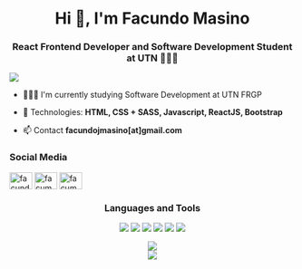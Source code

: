 <h1 align="center">Hi 👋, I'm Facundo Masino</h1>
<h3 align="center">React Frontend Developer and Software Development Student at UTN 👨🏼‍🎓</h3>

![](https://komarev.com/ghpvc/?username=facumasino&color=dc143c)

- 👨🏼‍🎓 I'm currently studying Software Development at UTN FRGP 

- 🌱 Technologies: **HTML, CSS + SASS, Javascript, ReactJS, Bootstrap**

- 📫 Contact **facundojmasino[at]gmail.com**

<h3 align="left">Social Media</h3>
<p align="left">
<a href="https://linkedin.com/in/facundomasino" target="blank"><img align="center" src="https://raw.githubusercontent.com/rahuldkjain/github-profile-readme-generator/master/src/images/icons/Social/linked-in-alt.svg" alt="facundomasino" height="30" width="40" /></a>
<a href="https://instagram.com/facumasino" target="blank"><img align="center" src="https://raw.githubusercontent.com/rahuldkjain/github-profile-readme-generator/master/src/images/icons/Social/instagram.svg" alt="facumasino" height="30" width="40" /></a>
<a href="https://www.youtube.com/c/facumasino" target="blank"><img align="center" src="https://raw.githubusercontent.com/rahuldkjain/github-profile-readme-generator/master/src/images/icons/Social/youtube.svg" alt="facumasino" height="30" width="40" /></a>
</p>

<h3 align="center">Languages and Tools</h3>
<p align="center">
  <img src="https://img.shields.io/badge/CSS3-214CE5"/>
  <img src="https://img.shields.io/badge/SASS-BF4080"/>
  <img src="https://img.shields.io/badge/JavaScript-F7E018"/>
  <img src="https://img.shields.io/badge/TypeScript-3178C6"/>
  <img src="https://img.shields.io/badge/ReactJS-087EA4"/>
  <img src="https://img.shields.io/badge/MySQL-2782B6"/>
</p>
<p align="center">
  <img src="https://github-readme-stats.vercel.app/api?username=facumasino&show_icons=true&theme=github_dark"/>
  <br/>
  <img src="https://github-readme-stats.vercel.app/api/top-langs/?username=facumasino&layout=compact&theme=github_dark"/>
</p>
